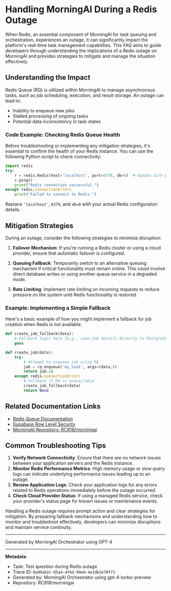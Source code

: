 # Handling MorningAI During a Redis Outage

When Redis, an essential component of MorningAI for task queuing and orchestration, experiences an outage, it can significantly impact the platform's real-time task management capabilities. This FAQ aims to guide developers through understanding the implications of a Redis outage on MorningAI and provides strategies to mitigate and manage the situation effectively.

## Understanding the Impact

Redis Queue (RQ) is utilized within MorningAI to manage asynchronous tasks, such as job scheduling, execution, and result storage. An outage can lead to:

- Inability to enqueue new jobs
- Stalled processing of ongoing tasks
- Potential data inconsistency in task states

### Code Example: Checking Redis Queue Health

Before troubleshooting or implementing any mitigation strategies, it's essential to confirm the health of your Redis instance. You can use the following Python script to check connectivity:

```python
import redis
try:
    r = redis.Redis(host='localhost', port=6379, db=0)  # Update with your Redis configuration
    r.ping()
    print("Redis connection successful.")
except redis.ConnectionError:
    print("Failed to connect to Redis.")
```

Replace `'localhost'`, `6379`, and `db=0` with your actual Redis configuration details.

## Mitigation Strategies

During an outage, consider the following strategies to minimize disruption:

1. **Failover Mechanism**: If you're running a Redis cluster or using a cloud provider, ensure that automatic failover is configured.

2. **Queuing Fallback**: Temporarily switch to an alternative queuing mechanism if critical functionality must remain online. This could involve direct database writes or using another queue service in a degraded mode.

3. **Rate Limiting**: Implement rate limiting on incoming requests to reduce pressure on the system until Redis functionality is restored.

### Example: Implementing a Simple Fallback

Here's a basic example of how you might implement a fallback for job creation when Redis is not available:

```python
def create_job_fallback(data):
    # Fallback logic here (e.g., save job details directly to PostgreSQL)
    pass

def create_job(data):
    try:
        # Attempt to enqueue job using RQ
        job = rq.enqueue('my_task', args=(data,))
        return job.id
    except redis.ConnectionError:
        # Fallback if RQ is unavailable
        create_job_fallback(data)
        return None
```

## Related Documentation Links

- [Redis Queue Documentation](https://python-rq.org/docs/)
- [Supabase Row Level Security](https://supabase.com/docs/guides/auth/row-level-security)
- [MorningAI Repository: RC918/morningai](https://github.com/RC918/morningai)

## Common Troubleshooting Tips

1. **Verify Network Connectivity**: Ensure that there are no network issues between your application servers and the Redis instance.
2. **Monitor Redis Performance Metrics**: High memory usage or slow query logs can indicate underlying performance issues leading up to an outage.
3. **Review Application Logs**: Check your application logs for any errors related to Redis operations immediately before the outage occurred.
4. **Check Cloud Provider Status**: If using a managed Redis service, check your provider's status page for known issues or maintenance events.

Handling a Redis outage requires prompt action and clear strategies for mitigation. By preparing fallback mechanisms and understanding how to monitor and troubleshoot effectively, developers can minimize disruptions and maintain service continuity.

---
Generated by MorningAI Orchestrator using GPT-4

---

**Metadata**:
- Task: Test question during Redis outage
- Trace ID: `0a99ab2c-65a4-4f6d-99e9-4e3db3e70f73`
- Generated by: MorningAI Orchestrator using gpt-4-turbo-preview
- Repository: RC918/morningai
